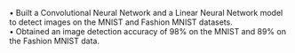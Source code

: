 •	Built a Convolutional Neural Network and a Linear Neural Network model to detect images on the MNIST and Fashion MNIST datasets.  
•	Obtained an image detection accuracy of 98% on the MNIST and 89% on the Fashion MNIST data. 
